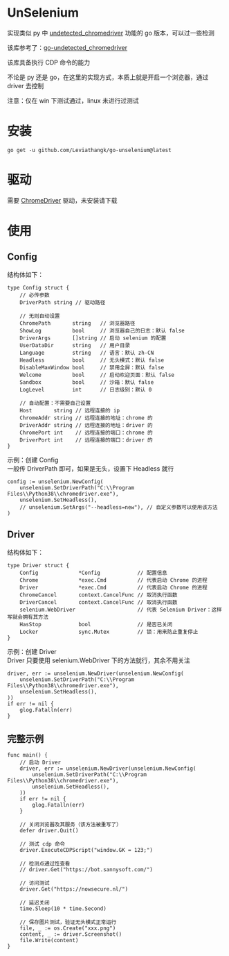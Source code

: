 # UnSelenium
实现类似 py 中 [undetected_chromedriver](https://github.com/ultrafunkamsterdam/undetected-chromedriver) 功能的 go 版本，可以过一些检测

该库参考了：[go-undetected_chromedriver](https://github.com/Davincible/go-undetected-chromedriver)

该库具备执行 CDP 命令的能力

不论是 py 还是 go，在这里的实现方式，本质上就是开启一个浏览器，通过 driver 去控制

注意：仅在 win 下测试通过，linux 未进行过测试

# 安装
```
go get -u github.com/Leviathangk/go-unselenium@latest
```

# 驱动
需要 [ChromeDriver](https://registry.npmmirror.com/binary.html?path=chromedriver/) 驱动，未安装请下载

# 使用
## Config
结构体如下： 
```
type Config struct {
	// 必传参数
	DriverPath string // 驱动路径

	// 无则自动设置
	ChromePath       string   // 浏览器路径
	ShowLog          bool     // 浏览器自己的日志：默认 false
	DriverArgs       []string // 启动 selenium 的配置
	UserDataDir      string   // 用户目录
	Language         string   // 语言：默认 zh-CN
	Headless         bool     // 无头模式：默认 false
	DisableMaxWindow bool     // 禁用全屏：默认 false
	Welcome          bool     // 启动欢迎页面：默认 false
	Sandbox          bool     // 沙箱：默认 false
	LogLevel         int      // 日志级别：默认 0

	// 自动配置：不需要自己设置
	Host       string // 远程连接的 ip
	ChromeAddr string // 远程连接的地址：chrome 的
	DriverAddr string // 远程连接的地址：driver 的
	ChromePort int    // 远程连接的端口：chrome 的
	DriverPort int    // 远程连接的端口：driver 的
}
```

示例：创建 Config  
一般传 DriverPath 即可，如果是无头，设置下 Headless 就行
```
config := unselenium.NewConfig(
    unselenium.SetDriverPath("C:\\Program Files\\Python38\\chromedriver.exe"),
    unselenium.SetHeadless(),
    // unselenium.SetArgs("--headless=new"), // 自定义参数可以使用该方法
)
```
## Driver
结构体如下：
```
type Driver struct {
	Config             *Config            // 配置信息
	Chrome             *exec.Cmd          // 代表启动 Chrome 的进程
	Driver             *exec.Cmd          // 代表启动 Chrome 的进程
	ChromeCancel       context.CancelFunc // 取消执行函数
	DriverCancel       context.CancelFunc // 取消执行函数
	selenium.WebDriver                    // 代表 Selenium Driver：这样写就会拥有其方法
	HasStop            bool               // 是否已关闭
	Locker             sync.Mutex         // 锁：用来防止重复停止
}
```

示例：创建 Driver  
Driver 只要使用 selenium.WebDriver 下的方法就行，其余不用关注
```
driver, err := unselenium.NewDriver(unselenium.NewConfig(
    unselenium.SetDriverPath("C:\\Program Files\\Python38\\chromedriver.exe"),
    unselenium.SetHeadless(),
))
if err != nil {
    glog.Fatalln(err)
}
```

## 完整示例
```
func main() {
	// 启动 Driver
	driver, err := unselenium.NewDriver(unselenium.NewConfig(
		unselenium.SetDriverPath("C:\\Program Files\\Python38\\chromedriver.exe"),
		unselenium.SetHeadless(),
	))
	if err != nil {
		glog.Fatalln(err)
	}

	// 关闭浏览器及其服务（该方法被重写了）
	defer driver.Quit()

	// 测试 cdp 命令
	driver.ExecuteCDPScript("window.GK = 123;")

	// 检测点通过性查看
	// driver.Get("https://bot.sannysoft.com/")

	// 访问测试
	driver.Get("https://nowsecure.nl/")

	// 延迟关闭
	time.Sleep(10 * time.Second)

	// 保存图片测试，验证无头模式正常运行
	file, _ := os.Create("xxx.png")
	content, _ := driver.Screenshot()
	file.Write(content)
}
```